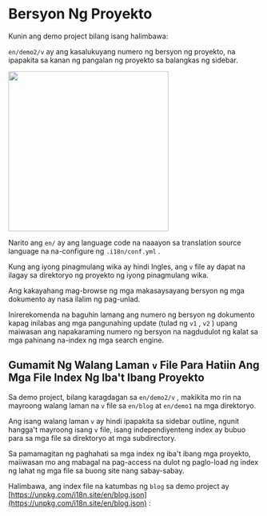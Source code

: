 # Bersyon Ng Proyekto

Kunin ang demo project bilang isang halimbawa:

`en/demo2/v` ay ang kasalukuyang numero ng bersyon ng proyekto, na ipapakita sa kanan ng pangalan ng proyekto sa balangkas ng sidebar.

<img src="https://p.3ti.site/1721290486.avif" width="320px">

Narito ang `en/` ay ang language code na naaayon sa translation source language na na-configure ng `.i18n/conf.yml` .

Kung ang iyong pinagmulang wika ay hindi Ingles, ang `v` file ay dapat na ilagay sa direktoryo ng proyekto ng iyong pinagmulang wika.

Ang kakayahang mag-browse ng mga makasaysayang bersyon ng mga dokumento ay nasa ilalim ng pag-unlad.

Inirerekomenda na baguhin lamang ang numero ng bersyon ng dokumento kapag inilabas ang mga pangunahing update (tulad ng `v1` , `v2` ) upang maiwasan ang napakaraming numero ng bersyon na nagdudulot ng kalat sa mga pahinang na-index ng mga search engine.

## Gumamit Ng Walang Laman `v` File Para Hatiin Ang Mga File Index Ng Iba't Ibang Proyekto

Sa demo project, bilang karagdagan sa `en/demo2/v` , makikita mo rin na mayroong walang laman na `v` file sa `en/blog` at `en/demo1` na mga direktoryo.

Ang isang walang laman `v` ay hindi ipapakita sa sidebar outline, ngunit hangga't mayroong isang `v` file, isang independiyenteng index ay bubuo para sa mga file sa direktoryo at mga subdirectory.

Sa pamamagitan ng paghahati sa mga index ng iba't ibang mga proyekto, maiiwasan mo ang mabagal na pag-access na dulot ng paglo-load ng index ng lahat ng mga file sa buong site nang sabay-sabay.

Halimbawa, ang index file na katumbas ng `blog` sa demo project ay [https://unpkg.com/i18n.site/en/blog.json](https://unpkg.com/i18n.site/en/blog.json) :